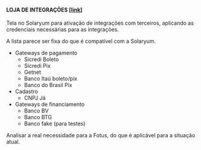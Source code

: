 #### LOJA DE INTEGRAÇÕES [[link](https://sandbox.solaryum.com.br/fotus-yfe/configuracoes/loja-integracoes)]

Tela no Solaryum para ativação de integrações com terceiros, aplicando as credenciais necessárias para as integrações.

A lista parece ser fixa do que é compatível com a Solaryum.

- Gateways de pagamento
    - Sicredi Boleto
    - Sicredi Pix
    - Getnet
    - Banco Itaú boleto/pix
    - Banco do Brasil Pix
- Cadastro
    - CNPJ Já
- Gateways de financiamento
    - Banco BV
    - Banco BTG
    - Banco fake (para testes)

Analisar a real necessidade para a Fotus, do que é aplicável para a situação atual.
